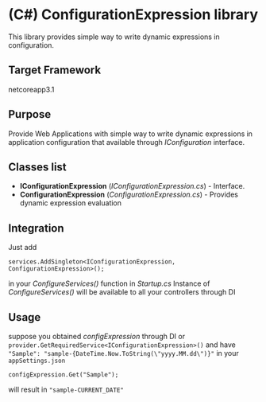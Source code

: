 # (C#) ConfigurationExpression library

This library provides simple way to write dynamic expressions in configuration.

## Target Framework

netcoreapp3.1

## Purpose

Provide Web Applications with simple way to write dynamic expressions in application configuration that available through *IConfiguration* interface.

## Classes list

* **IConfigurationExpression** (*IConfigurationExpression.cs*) - Interface.
* **ConfigurationExpression** (*ConfigurationExpression.cs*) - Provides dynamic expression evaluation

## Integration
Just add
```
services.AddSingleton<IConfigurationExpression, ConfigurationExpression>();
```
in your *ConfigureServices()* function in *Startup.cs*
Instance of *ConfigureServices()* will be available to all your controllers through DI

## Usage

suppose you obtained *configExpression* through DI or `provider.GetRequiredService<IConfigurationExpression>()`
and have `"Sample": "sample-{DateTime.Now.ToString(\"yyyy.MM.dd\")}"` in your `appSettings.json`
```
configExpression.Get("Sample");
```
will result in `"sample-CURRENT_DATE"`

